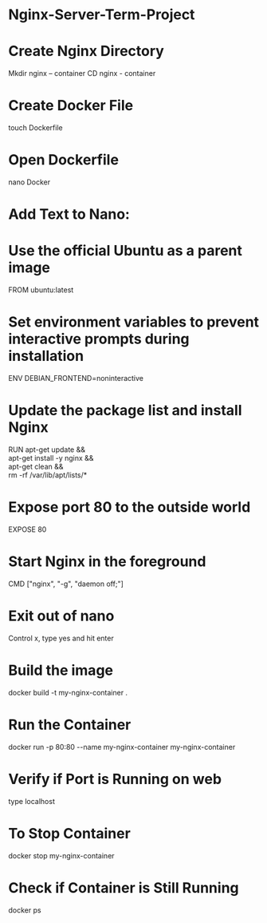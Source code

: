 # Nginx-Server-Term-Project

# Create Nginx Directory 
Mkdir nginx – container
CD nginx - container

# Create Docker File
touch Dockerfile

# Open Dockerfile
nano Docker

# Add Text to Nano:
# Use the official Ubuntu as a parent image
FROM ubuntu:latest

# Set environment variables to prevent interactive prompts during      installation
ENV DEBIAN_FRONTEND=noninteractive

# Update the package list and install Nginx
RUN apt-get update && \
    apt-get install -y nginx && \
    apt-get clean && \
    rm -rf /var/lib/apt/lists/*

# Expose port 80 to the outside world
EXPOSE 80

# Start Nginx in the foreground
CMD ["nginx", "-g", "daemon off;"]

# Exit out of nano
Control x, type yes and hit enter

# Build the image
docker build -t my-nginx-container .

# Run the Container
docker run -p 80:80 --name my-nginx-container my-nginx-container

# Verify if Port is Running on web
type localhost

# To Stop Container
docker stop my-nginx-container

# Check if Container is Still Running
docker ps






